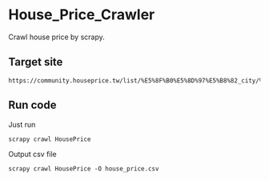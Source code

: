 House_Price_Crawler
===
Crawl house price by scrapy.

Target site
---
```
https://community.houseprice.tw/list/%E5%8F%B0%E5%8D%97%E5%B8%82_city/%E6%9D%B1%E5%8D%80_zip/
```

Run code
---
Just run
```
scrapy crawl HousePrice
```

Output csv file
```
scrapy crawl HousePrice -O house_price.csv
```